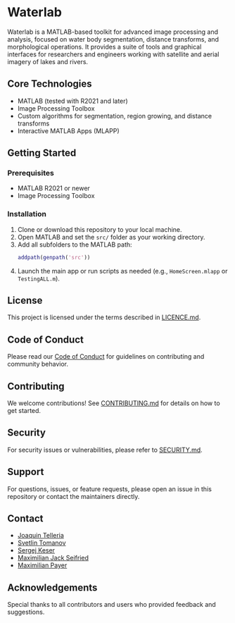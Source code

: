 # Waterlab

Waterlab is a MATLAB-based toolkit for advanced image processing and analysis, focused on water body segmentation, distance transforms, and morphological operations. It provides a suite of tools and graphical interfaces for researchers and engineers working with satellite and aerial imagery of lakes and rivers.

## Core Technologies

- MATLAB (tested with R2021 and later)
- Image Processing Toolbox
- Custom algorithms for segmentation, region growing, and distance transforms
- Interactive MATLAB Apps (MLAPP)

## Getting Started

### Prerequisites

- MATLAB R2021 or newer
- Image Processing Toolbox

### Installation

1. Clone or download this repository to your local machine.
2. Open MATLAB and set the `src/` folder as your working directory.
3. Add all subfolders to the MATLAB path:
   ```matlab
   addpath(genpath('src'))
   ```
4. Launch the main app or run scripts as needed (e.g., `HomeScreen.mlapp` or `TestingALL.m`).

## License

This project is licensed under the terms described in [LICENCE.md](LICENCE.md).

## Code of Conduct

Please read our [Code of Conduct](CODE_OF_CONDUCT.md) for guidelines on contributing and community behavior.

## Contributing

We welcome contributions! See [CONTRIBUTING.md](CONTRIBUTING.md) for details on how to get started.

## Security

For security issues or vulnerabilities, please refer to [SECURITY.md](SECURITY.md).

## Support

For questions, issues, or feature requests, please open an issue in this repository or contact the maintainers directly.

## Contact

- [Joaquin Telleria](https://www.linkedin.com/in/joaquin-telleria-57957aa5/)
- [Svetlin Tomanov](https://www.linkedin.com/in/svetlintomanov/)
- [Sergej Keser](https://www.linkedin.com/in/sergej-keser-b7a32a356/)
- [Maximilian Jack Seifried](https://www.linkedin.com/in/maximilian-jack-seifried-b9145b273/)
- [Maximilian Payer](https://www.linkedin.com/in/maximilian-payer-667001231/)

## Acknowledgements

Special thanks to all contributors and users who provided feedback and suggestions.
